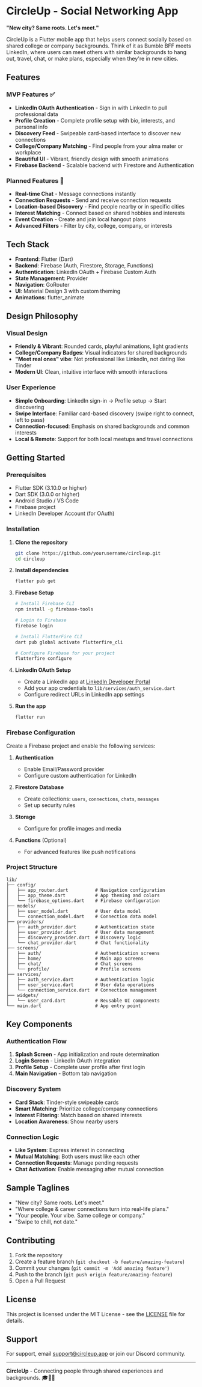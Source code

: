 # CircleUp - Social Networking App

**"New city? Same roots. Let's meet."**

CircleUp is a Flutter mobile app that helps users connect socially based on shared college or company backgrounds. Think of it as Bumble BFF meets LinkedIn, where users can meet others with similar backgrounds to hang out, travel, chat, or make plans, especially when they're in new cities.

## Features

### MVP Features ✅
- **LinkedIn OAuth Authentication** - Sign in with LinkedIn to pull professional data
- **Profile Creation** - Complete profile setup with bio, interests, and personal info
- **Discovery Feed** - Swipeable card-based interface to discover new connections
- **College/Company Matching** - Find people from your alma mater or workplace
- **Beautiful UI** - Vibrant, friendly design with smooth animations
- **Firebase Backend** - Scalable backend with Firestore and Authentication

### Planned Features 🚧
- **Real-time Chat** - Message connections instantly
- **Connection Requests** - Send and receive connection requests
- **Location-based Discovery** - Find people nearby or in specific cities
- **Interest Matching** - Connect based on shared hobbies and interests
- **Event Creation** - Create and join local hangout plans
- **Advanced Filters** - Filter by city, college, company, or interests

## Tech Stack

- **Frontend**: Flutter (Dart)
- **Backend**: Firebase (Auth, Firestore, Storage, Functions)
- **Authentication**: LinkedIn OAuth + Firebase Custom Auth
- **State Management**: Provider
- **Navigation**: GoRouter
- **UI**: Material Design 3 with custom theming
- **Animations**: flutter_animate

## Design Philosophy

### Visual Design
- **Friendly & Vibrant**: Rounded cards, playful animations, light gradients
- **College/Company Badges**: Visual indicators for shared backgrounds
- **"Meet real ones" vibe**: Not professional like LinkedIn, not dating like Tinder
- **Modern UI**: Clean, intuitive interface with smooth interactions

### User Experience
- **Simple Onboarding**: LinkedIn sign-in → Profile setup → Start discovering
- **Swipe Interface**: Familiar card-based discovery (swipe right to connect, left to pass)
- **Connection-focused**: Emphasis on shared backgrounds and common interests
- **Local & Remote**: Support for both local meetups and travel connections

## Getting Started

### Prerequisites
- Flutter SDK (3.10.0 or higher)
- Dart SDK (3.0.0 or higher)
- Android Studio / VS Code
- Firebase project
- LinkedIn Developer Account (for OAuth)

### Installation

1. **Clone the repository**
   ```bash
   git clone https://github.com/yourusername/circleup.git
   cd circleup
   ```

2. **Install dependencies**
   ```bash
   flutter pub get
   ```

3. **Firebase Setup**
   ```bash
   # Install Firebase CLI
   npm install -g firebase-tools
   
   # Login to Firebase
   firebase login
   
   # Install FlutterFire CLI
   dart pub global activate flutterfire_cli
   
   # Configure Firebase for your project
   flutterfire configure
   ```

4. **LinkedIn OAuth Setup**
   - Create a LinkedIn app at [LinkedIn Developer Portal](https://developer.linkedin.com/)
   - Add your app credentials to `lib/services/auth_service.dart`
   - Configure redirect URLs in LinkedIn app settings

5. **Run the app**
   ```bash
   flutter run
   ```

### Firebase Configuration

Create a Firebase project and enable the following services:

1. **Authentication**
   - Enable Email/Password provider
   - Configure custom authentication for LinkedIn

2. **Firestore Database**
   - Create collections: `users`, `connections`, `chats`, `messages`
   - Set up security rules

3. **Storage**
   - Configure for profile images and media

4. **Functions** (Optional)
   - For advanced features like push notifications

### Project Structure

```
lib/
├── config/
│   ├── app_router.dart          # Navigation configuration
│   ├── app_theme.dart           # App theming and colors
│   └── firebase_options.dart    # Firebase configuration
├── models/
│   ├── user_model.dart          # User data model
│   └── connection_model.dart    # Connection data model
├── providers/
│   ├── auth_provider.dart       # Authentication state
│   ├── user_provider.dart       # User data management
│   ├── discovery_provider.dart  # Discovery logic
│   └── chat_provider.dart       # Chat functionality
├── screens/
│   ├── auth/                    # Authentication screens
│   ├── home/                    # Main app screens
│   ├── chat/                    # Chat screens
│   └── profile/                 # Profile screens
├── services/
│   ├── auth_service.dart        # Authentication logic
│   ├── user_service.dart        # User data operations
│   └── connection_service.dart  # Connection management
├── widgets/
│   └── user_card.dart           # Reusable UI components
└── main.dart                    # App entry point
```

## Key Components

### Authentication Flow
1. **Splash Screen** - App initialization and route determination
2. **Login Screen** - LinkedIn OAuth integration
3. **Profile Setup** - Complete user profile after first login
4. **Main Navigation** - Bottom tab navigation

### Discovery System
- **Card Stack**: Tinder-style swipeable cards
- **Smart Matching**: Prioritize college/company connections
- **Interest Filtering**: Match based on shared interests
- **Location Awareness**: Show nearby users

### Connection Logic
- **Like System**: Express interest in connecting
- **Mutual Matching**: Both users must like each other
- **Connection Requests**: Manage pending requests
- **Chat Activation**: Enable messaging after mutual connection

## Sample Taglines

- "New city? Same roots. Let's meet."
- "Where college & career connections turn into real-life plans."
- "Your people. Your vibe. Same college or company."
- "Swipe to chill, not date."

## Contributing

1. Fork the repository
2. Create a feature branch (`git checkout -b feature/amazing-feature`)
3. Commit your changes (`git commit -m 'Add amazing feature'`)
4. Push to the branch (`git push origin feature/amazing-feature`)
5. Open a Pull Request

## License

This project is licensed under the MIT License - see the [LICENSE](LICENSE) file for details.

## Support

For support, email support@circleup.app or join our Discord community.

---

**CircleUp** - Connecting people through shared experiences and backgrounds. 🎓🏢✨
